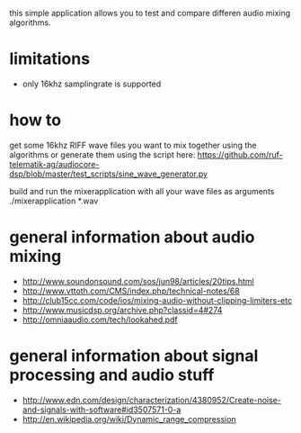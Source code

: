 this simple application allows you to test and compare differen audio mixing algorithms.


limitations
===========
* only 16khz samplingrate is supported


how to
======
get some 16khz RIFF wave files you want to mix together using the algorithms or generate them using the script here:
https://github.com/ruf-telematik-ag/audiocore-dsp/blob/master/test_scripts/sine_wave_generator.py

build and run the mixerapplication with all your wave files as arguments
./mixerapplication *.wav


general information about audio mixing
======================================
* http://www.soundonsound.com/sos/jun98/articles/20tips.html
* http://www.vttoth.com/CMS/index.php/technical-notes/68
* http://club15cc.com/code/ios/mixing-audio-without-clipping-limiters-etc
* http://www.musicdsp.org/archive.php?classid=4#274
* http://omniaaudio.com/tech/lookahed.pdf


general information about signal processing and audio stuff
===========================================================
* http://www.edn.com/design/characterization/4380952/Create-noise-and-signals-with-software#id3507571-0-a
* http://en.wikipedia.org/wiki/Dynamic_range_compression
